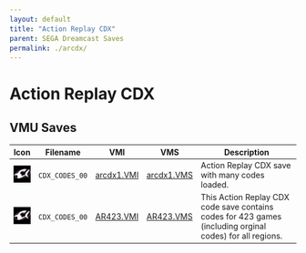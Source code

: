 ```yaml
---
layout: default
title: "Action Replay CDX"
parent: SEGA Dreamcast Saves
permalink: ./arcdx/
---
```

# Action Replay CDX

## VMU Saves

| Icon | Filename | VMI | VMS | Description |
|------|----------|-----|-----|-------------|
| ![Action Replay CDX](../icons/CDX_CODES_00.GIF) | `CDX_CODES_00` | [arcdx1.VMI](arcdx1.VMI) | [arcdx1.VMS](arcdx1.VMS) | Action Replay CDX save with many codes loaded. |
| ![Action Replay CDX](../icons/CDX_CODES_00.GIF) | `CDX_CODES_00` | [AR423.VMI](AR423.VMI) | [AR423.VMS](AR423.VMS) | This Action Replay CDX code save contains codes for 423 games (including orginal codes) for all regions. |
